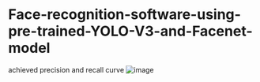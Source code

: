 # Face-recognition-software-using-pre-trained-YOLO-V3-and-Facenet-model

achieved precision and recall curve
![image](https://user-images.githubusercontent.com/104048277/175209737-0b76e6b4-2021-4c53-97ca-2813d123f635.png)
